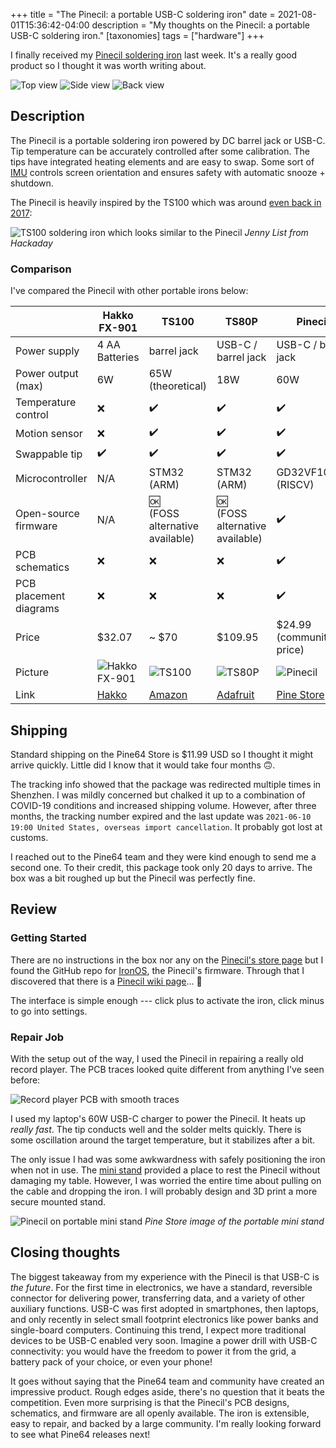 +++
title = "The Pinecil: a portable USB-C soldering iron"
date = 2021-08-01T15:36:42-04:00
description = "My thoughts on the Pinecil: a portable USB-C soldering iron."
[taxonomies]
tags = ["hardware"]
+++

I finally received my [Pinecil soldering iron](https://pine64.com/product/pinecil-smart-mini-portable-soldering-iron/) last week.
It's a really good product so I thought it was worth writing about.


![Top view](pinecil_top.jpg)
![Side view](pinecil_side.jpg)
![Back view](pinecil_back.jpg)

## Description

The Pinecil is a portable soldering iron powered by DC barrel jack or USB-C.
Tip temperature can be accurately controlled after some calibration.
The tips have integrated heating elements and are easy to swap.
Some sort of [IMU](https://en.wikipedia.org/wiki/Inertial_measurement_unit) controls screen orientation and ensures safety with automatic snooze + shutdown.

The Pinecil is heavily inspired by the TS100 which was around [even back in 2017](https://hackaday.com/2017/07/24/review-ts100-soldering-iron/):

![TS100 soldering iron which looks similar to the Pinecil](https://hackaday.com/wp-content/uploads/2017/06/ts100-thumbnail.jpg)
*Jenny List from Hackaday*

### Comparison

I've compared the Pinecil with other portable irons below:

||Hakko FX-901|TS100|TS80P|Pinecil|
|--|--|--|--|--|
|Power supply|4 AA Batteries|barrel jack|USB-C / barrel jack|USB-C / barrel jack|
|Power output (max)|6W|65W<br>(theoretical)|18W|60W|
|Temperature control|:x:|:heavy_check_mark:|:heavy_check_mark:|:heavy_check_mark:|
|Motion sensor|:x:|:heavy_check_mark:|:heavy_check_mark:|:heavy_check_mark:|
|Swappable tip|:heavy_check_mark:|:heavy_check_mark:|:heavy_check_mark:|:heavy_check_mark:|
|Microcontroller|N/A|STM32 (ARM)|STM32 (ARM)|GD32VF103TB (RISCV)|
|Open-source firmware|N/A|:ok:<br>(FOSS alternative available)|:ok:<br>(FOSS alternative available)|:heavy_check_mark:|
|PCB schematics|:x:|:x:|:x:|:heavy_check_mark:|
|PCB placement diagrams|:x:|:x:|:x:|:heavy_check_mark:|
|Price|$32.07|~ $70|$109.95|$24.99<br>(community price)|
|Picture|![Hakko FX-901](https://www.hakko.com/upload_e/products_pro/image/image44.jpg)|![TS100](https://hackaday.com/wp-content/uploads/2017/06/ts100-thumbnail.jpg)|![TS80P](https://cdn-shop.adafruit.com/970x728/4244-08.jpg)|![Pinecil](https://pine64.com/wp-content/uploads/2020/11/pinecil-bb2-04.jpg)|
|Link|[Hakko](https://www.hakko.com/english/products/hakko_fx901_spec.html)|[Amazon](https://www.amazon.com/s?k=ts100)|[Adafruit](https://www.adafruit.com/product/4244)|[Pine Store](https://pine64.com/product/pinecil-smart-mini-portable-soldering-iron/)|

## Shipping

Standard shipping on the Pine64 Store is $11.99 USD so I thought it might arrive quickly. Little did I know that it would take four months :upside_down_face:.

The tracking info showed that the package was redirected multiple times in Shenzhen. I was mildly concerned but chalked it up to a combination of COVID-19 conditions and increased shipping volume.
However, after three months, the tracking number expired and the last update was `2021-06-10 19:00 United States, overseas import cancellation`.
It probably got lost at customs.

I reached out to the Pine64 team and they were kind enough to send me a second one. To their credit, this package took only 20 days to arrive. The box was a bit roughed up but the Pinecil was perfectly fine.

## Review

### Getting Started

There are no instructions in the box nor any on the [Pinecil's store page](https://pine64.com/product/pinecil-smart-mini-portable-soldering-iron/) but I found the GitHub repo for [IronOS](https://github.com/Ralim/IronOS), the Pinecil's firmware.
Through that I discovered that there is a [Pinecil wiki page](https://wiki.pine64.org/wiki/Pinecil)... :facepalm:

The interface is simple enough ---  click plus to activate the iron, click minus to go into settings.

### Repair Job

With the setup out of the way, I used the Pinecil in repairing a really old record player. The PCB traces looked quite different from anything I've seen before:

![Record player PCB with smooth traces](record_player_pcb.jpg)

I used my laptop's 60W USB-C charger to power the Pinecil. It heats up *really fast*. The tip conducts well and the solder melts quickly. There is some oscillation around the target temperature, but it stabilizes after a bit.

The only issue I had was some awkwardness with safely positioning the iron when not in use.
The [mini stand](https://pine64.com/product/pinecil-portable-mini-stand/) provided a place to rest the Pinecil without damaging my table. However, I was worried the entire time about pulling on the cable and dropping the iron. I will probably design and 3D print a more secure mounted stand.

![Pinecil on portable mini stand](https://pine64.com/wp-content/uploads/2020/12/Pinecil-Portable-Stand-4.jpg)
*Pine Store image of the portable mini stand*

## Closing thoughts

The biggest takeaway from my experience with the Pinecil is that USB-C is *the future*.
For the first time in electronics, we have a standard, reversible connector for delivering power, transferring data, and a variety of other auxiliary functions.
USB-C was first adopted in smartphones, then laptops, and only recently in select small footprint electronics like power banks and single-board computers.
Continuing this trend, I expect more traditional devices to be USB-C enabled very soon.
Imagine a power drill with USB-C connectivity: you would have the freedom to power it from the grid, a battery pack of your choice, or even your phone!

It goes without saying that the Pine64 team and community have created an impressive product.
Rough edges aside, there's no question that it beats the competition.
Even more surprising is that the Pinecil's PCB designs, schematics, and firmware are all openly available.
The iron is extensible, easy to repair, and backed by a large community.
I'm really looking forward to see what Pine64 releases next!
